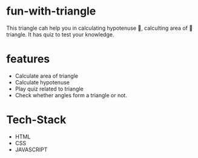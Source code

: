 # fun-with-triangle

This triangle cah help you in calculating hypotenuse 📐, calculting area of 📐 triangle. It has quiz to test your knowledge.

# features
- Calculate area of triangle
- Calculate hypotenuse
- Play quiz related to triangle
- Check whether angles form a triangle or not.

# Tech-Stack

- HTML
- CSS 
- JAVASCRIPT
